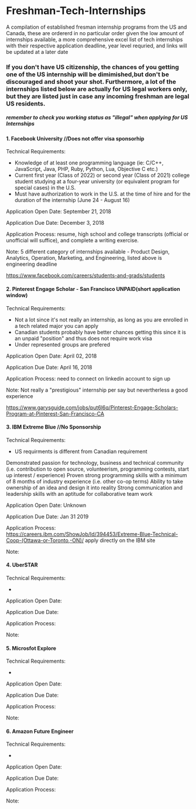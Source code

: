 # Freshman-Tech-Internships

A compilation of established fresman internship programs from the US and Canada, these are ordererd in no particular order given the low amount of internships available, a more comprehensive excel list of tech internships with their respective application deadline, year level requried, and links will be updated at a later date


### If you don't have US citizenship, the chances of you getting one of the US internship will be dimimished,but don't be discouraged and shoot your shot. Furthermore, a lot of the internships listed below are actually for US legal workers only, but they are listed just in case any incoming freshman are legal US residents. 

##### remember to check you working status as "illegal" when applying for US Internships

#### 1. Facebook University //Does not offer visa sponsorhip

Technical Requirements: 

- Knowledge of at least one programming language (ie: C/C++, JavaScript, Java, PHP, Ruby, Python, Lua, Objective C etc.)
- Current first year (Class of 2022) or second year (Class of 2021) college student studying at a four-year university (or equivalent program for special cases) in the U.S.
- Must have authorization to work in the U.S. at the time of hire and for the duration of the internship (June 24 - August 16)

Application Open Date: September 21, 2018

Application Due Date: December 3, 2018

Application Process: resume, high school and college transcripts (official or unofficial will suffice), and complete a writing exercise.

Note: 5 different category of internships available - Product Design, Analytics, Operation, Marketing, and Engineering, listed above is engineering deadline

https://www.facebook.com/careers/students-and-grads/students

#### 2. Pinterest Engage Scholar - San Francisco UNPAID(short application window)

Technical Requirements: 

- Not a lot since it's not really an internship, as long as you are enrolled in a tech related major you can apply
- Canadian students probably have better chances getting this since it is an unpaid "position" and thus does not require work visa
- Under represented groups are prefered

Application Open Date: April 02, 2018 

Application Due Date: April 16, 2018

Application Process: need to connect on linkedin account to sign up

Note: Not really a "prestigious" internship per say but nevertherless a good experience

https://www.garysguide.com/jobs/put6l6q/Pinterest-Engage-Scholars-Program-at-Pinterest-San-Francisco-CA

#### 3. IBM Extreme Blue  //No Sponsorship

Technical Requirements: 

- US requirments is different from Canadian requirement

Demonstrated passion for technology, business and technical community (i.e. contribution to open source, volunteerism, programming contests, start up interest / experience)
Proven strong programming skills with a minimum of 8 months of industry experience (i.e. other co-op terms)
Ability to take ownership of an idea and design it into reality
Strong communication and leadership skills with an aptitude for collaborative team work

Application Open Date: Unknown 

Application Due Date: Jan 31 2019

Application Process: https://careers.ibm.com/ShowJob/Id/394453/Extreme-Blue-Technical-Coop-(Ottawa-or-Toronto,-ON)/ apply directly on the IBM site

Note: 

#### 4. UberSTAR

Technical Requirements: 

- 

Application Open Date: 

Application Due Date: 

Application Process: 

Note: 

#### 5. Microsfot Explore 

Technical Requirements: 

- 

Application Open Date: 

Application Due Date: 

Application Process: 

Note: 

#### 6. Amazon Future Engineer 

Technical Requirements: 

- 

Application Open Date: 

Application Due Date: 

Application Process: 

Note: 








